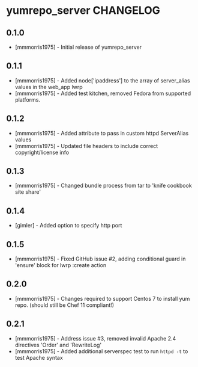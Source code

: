 yumrepo_server CHANGELOG
=========================

0.1.0
-----
- [mmmorris1975] - Initial release of yumrepo_server

0.1.1
-----
- [mmmorris1975] - Added node['ipaddress'] to the array of server_alias values in the web_app lwrp
- [mmmorris1975] - Added test kitchen, removed Fedora from supported platforms.

0.1.2
-----
- [mmmorris1975] - Added attribute to pass in custom httpd ServerAlias values
- [mmmorris1975] - Updated file headers to include correct copyright/license info

0.1.3
-----
- [mmmorris1975] - Changed bundle process from tar to 'knife cookbook site share'

0.1.4
-----
- [gimler] - Added option to specify http port 

0.1.5
-----
- [mmmorris1975] - Fixed GitHub issue #2, adding conditional guard in 'ensure' block for lwrp :create action

0.2.0
-----
- [mmmorris1975] - Changes required to support Centos 7 to install yum repo. (should still be Chef 11 compliant!)

0.2.1
-----
- [mmmorris1975] - Address issue #3, removed invalid Apache 2.4 directives 'Order' and 'RewriteLog'
- [mmmorris1975] - Added additional serverspec test to run `httpd -t` to test Apache syntax
